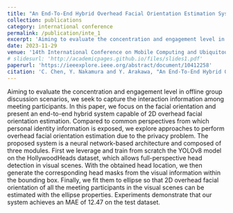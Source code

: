 ```yaml
---
title: "An End-To-End Hybrid Overhead Facial Orientation Estimation System for Offline Group Discussions"
collection: publications
category: international conference
permalink: /publication/inte_1
excerpt: 'Aiming to evaluate the concentration and engagement level in offline group discussion scenarios...'
date: 2023-11-29
venue: '14th International Conference on Mobile Computing and Ubiquitous Network (ICMU)'
# slidesurl: 'http://academicpages.github.io/files/slides1.pdf'
paperurl: 'https://ieeexplore.ieee.org/abstract/document/10412258'
citation: 'C. Chen, Y. Nakamura and Y. Arakawa, "An End-To-End Hybrid Overhead Facial Orientation Estimation System for Offline Group Discussions," 2023 Fourteenth International Conference on Mobile Computing and Ubiquitous Network (ICMU), Kyoto, Japan, 2023, pp. 1-6.'
---
```


Aiming to evaluate the concentration and engagement level in offline group discussion scenarios, we seek to capture the interaction information among meeting participants. In this paper, we focus on the facial orientation and present an end-to-end hybrid system capable of 2D overhead facial orientation estimation. Compared to common perspectives from which personal identity information is exposed, we explore approaches to perform overhead facial orientation estimation due to the privacy problem. The proposed system is a neural network-based architecture and composed of three modules. First we leverage and train from scratch the YOLOv8 model on the HollywoodHeads dataset, which allows full-perspective head detection in visual scenes. With the obtained head location, we then generate the corresponding head masks from the visual information within the bounding box. Finally, we fit them to ellipse so that 2D overhead facial orientation of all the meeting participants in the visual scenes can be estimated with the ellipse properties. Experiments demonstrate that our system achieves an MAE of 12.47 on the test dataset.